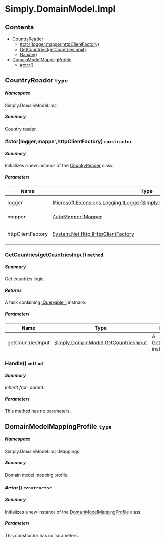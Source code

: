 <a name='assembly'></a>
# Simply.DomainModel.Impl

## Contents

- [CountryReader](#T-Simply-DomainModel-Impl-CountryReader 'Simply.DomainModel.Impl.CountryReader')
  - [#ctor(logger,mapper,httpClientFactory)](#M-Simply-DomainModel-Impl-CountryReader-#ctor-Microsoft-Extensions-Logging-ILogger{Simply-DomainModel-Impl-CountryReader},AutoMapper-IMapper,System-Net-Http-IHttpClientFactory- 'Simply.DomainModel.Impl.CountryReader.#ctor(Microsoft.Extensions.Logging.ILogger{Simply.DomainModel.Impl.CountryReader},AutoMapper.IMapper,System.Net.Http.IHttpClientFactory)')
  - [GetCountries(getCountriesInput)](#M-Simply-DomainModel-Impl-CountryReader-GetCountries-Simply-DomainModel-GetCountriesInput- 'Simply.DomainModel.Impl.CountryReader.GetCountries(Simply.DomainModel.GetCountriesInput)')
  - [Handle()](#M-Simply-DomainModel-Impl-CountryReader-Handle-Simply-DomainModel-Cqrs-GetCountriesQuery,System-Threading-CancellationToken- 'Simply.DomainModel.Impl.CountryReader.Handle(Simply.DomainModel.Cqrs.GetCountriesQuery,System.Threading.CancellationToken)')
- [DomainModelMappingProfile](#T-Simply-DomainModel-Impl-Mappings-DomainModelMappingProfile 'Simply.DomainModel.Impl.Mappings.DomainModelMappingProfile')
  - [#ctor()](#M-Simply-DomainModel-Impl-Mappings-DomainModelMappingProfile-#ctor 'Simply.DomainModel.Impl.Mappings.DomainModelMappingProfile.#ctor')

<a name='T-Simply-DomainModel-Impl-CountryReader'></a>
## CountryReader `type`

##### Namespace

Simply.DomainModel.Impl

##### Summary

Country reader.

<a name='M-Simply-DomainModel-Impl-CountryReader-#ctor-Microsoft-Extensions-Logging-ILogger{Simply-DomainModel-Impl-CountryReader},AutoMapper-IMapper,System-Net-Http-IHttpClientFactory-'></a>
### #ctor(logger,mapper,httpClientFactory) `constructor`

##### Summary

Initializes a new instance of the [CountryReader](#T-Simply-DomainModel-Impl-CountryReader 'Simply.DomainModel.Impl.CountryReader') class.

##### Parameters

| Name | Type | Description |
| ---- | ---- | ----------- |
| logger | [Microsoft.Extensions.Logging.ILogger{Simply.DomainModel.Impl.CountryReader}](#T-Microsoft-Extensions-Logging-ILogger{Simply-DomainModel-Impl-CountryReader} 'Microsoft.Extensions.Logging.ILogger{Simply.DomainModel.Impl.CountryReader}') | A [ILogger\`1](#T-Microsoft-Extensions-Logging-ILogger`1 'Microsoft.Extensions.Logging.ILogger`1') instnace. |
| mapper | [AutoMapper.IMapper](#T-AutoMapper-IMapper 'AutoMapper.IMapper') | A [IMapper](#T-AutoMapper-IMapper 'AutoMapper.IMapper') instance. |
| httpClientFactory | [System.Net.Http.IHttpClientFactory](http://msdn.microsoft.com/query/dev14.query?appId=Dev14IDEF1&l=EN-US&k=k:System.Net.Http.IHttpClientFactory 'System.Net.Http.IHttpClientFactory') | A [IHttpClientFactory](http://msdn.microsoft.com/query/dev14.query?appId=Dev14IDEF1&l=EN-US&k=k:System.Net.Http.IHttpClientFactory 'System.Net.Http.IHttpClientFactory') instance. |

<a name='M-Simply-DomainModel-Impl-CountryReader-GetCountries-Simply-DomainModel-GetCountriesInput-'></a>
### GetCountries(getCountriesInput) `method`

##### Summary

Get countries logic.

##### Returns

A task containing [IQueryable\`1](http://msdn.microsoft.com/query/dev14.query?appId=Dev14IDEF1&l=EN-US&k=k:System.Linq.IQueryable`1 'System.Linq.IQueryable`1') instnace.

##### Parameters

| Name | Type | Description |
| ---- | ---- | ----------- |
| getCountriesInput | [Simply.DomainModel.GetCountriesInput](#T-Simply-DomainModel-GetCountriesInput 'Simply.DomainModel.GetCountriesInput') | A [GetCountriesInput](#T-Simply-DomainModel-GetCountriesInput 'Simply.DomainModel.GetCountriesInput') instnace. |

<a name='M-Simply-DomainModel-Impl-CountryReader-Handle-Simply-DomainModel-Cqrs-GetCountriesQuery,System-Threading-CancellationToken-'></a>
### Handle() `method`

##### Summary

*Inherit from parent.*

##### Parameters

This method has no parameters.

<a name='T-Simply-DomainModel-Impl-Mappings-DomainModelMappingProfile'></a>
## DomainModelMappingProfile `type`

##### Namespace

Simply.DomainModel.Impl.Mappings

##### Summary

Domain model mapping profile.

<a name='M-Simply-DomainModel-Impl-Mappings-DomainModelMappingProfile-#ctor'></a>
### #ctor() `constructor`

##### Summary

Initializes a new instance of the [DomainModelMappingProfile](#T-Simply-DomainModel-Impl-Mappings-DomainModelMappingProfile 'Simply.DomainModel.Impl.Mappings.DomainModelMappingProfile') class.

##### Parameters

This constructor has no parameters.
